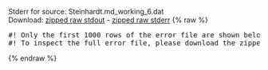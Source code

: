 Stderr for source:  Steinhardt.md_working_6.dat   
Download: [zipped raw stdout](Steinhardt.md_working_6.dat.plumed_master.stdout.txt.zip) - [zipped raw stderr](Steinhardt.md_working_6.dat.plumed_master.stderr.txt.zip) 
{% raw %}
<pre>
#! Only the first 1000 rows of the error file are shown below
#! To inspect the full error file, please download the zipped raw stderr file above
</pre>
{% endraw %}
